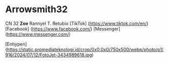 # Arrowsmith32
CN 32 **Zoe** Rannyel T. Retubio
[TikTok] (https://www.tiktok.com/en/)
[Facebook] (https://www.facebook.com/)
[Messenger] (https://www.messenger.com/)

[Enhypen] (https://static.promediateknologi.id/crop/0x0:0x0/750x500/webp/photo/p1/916/2024/07/12/FotoJet-3434989618.jpg)
